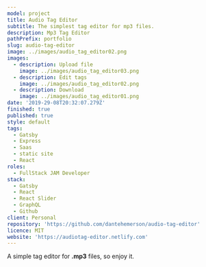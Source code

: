 ```yaml
---
model: project
title: Audio Tag Editor
subtitle: The simplest tag editor for mp3 files.
description: Mp3 Tag Editor
pathPrefix: portfolio
slug: audio-tag-editor
image: ../images/audio_tag_editor02.png
images:
  - description: Upload file
    image: ../images/audio_tag_editor03.png
  - description: Edit tags
    image: ../images/audio_tag_editor02.png
  - description: Download
    image: ../images/audio_tag_editor01.png
date: '2019-29-08T20:32:07.279Z'
finished: true
published: true
style: default
tags:
  - Gatsby
  - Express
  - Saas
  - static site
  - React
roles:
  - FullStack JAM Developer
stack:
  - Gatsby
  - React
  - React Slider
  - GraphQL
  - Github
client: Personal
repository: 'https://github.com/dantehemerson/audio-tag-editor'
licence: MIT
website: 'https://audiotag-editor.netlify.com'
---
```

A simple tag editor for **.mp3** files, so enjoy it.
